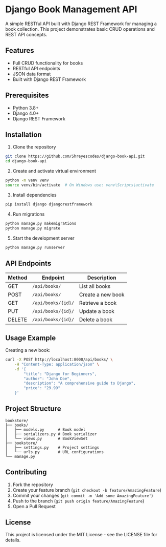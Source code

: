 # Django Book Management API

A simple RESTful API built with Django REST Framework for managing a book collection. This project demonstrates basic CRUD operations and REST API concepts.

## Features

- Full CRUD functionality for books
- RESTful API endpoints
- JSON data format
- Built with Django REST Framework

## Prerequisites

- Python 3.8+
- Django 4.0+
- Django REST Framework

## Installation

1. Clone the repository
```bash
git clone https://github.com/Shreyescodes/django-book-api.git
cd django-book-api
```

2. Create and activate virtual environment
```bash
python -m venv venv
source venv/bin/activate  # On Windows use: venv\Scripts\activate
```

3. Install dependencies
```bash
pip install django djangorestframework
```

4. Run migrations
```bash
python manage.py makemigrations
python manage.py migrate
```

5. Start the development server
```bash
python manage.py runserver
```

## API Endpoints

| Method | Endpoint | Description |
|--------|----------|-------------|
| GET | `/api/books/` | List all books |
| POST | `/api/books/` | Create a new book |
| GET | `/api/books/{id}/` | Retrieve a book |
| PUT | `/api/books/{id}/` | Update a book |
| DELETE | `/api/books/{id}/` | Delete a book |

## Usage Example

Creating a new book:
```bash
curl -X POST http://localhost:8000/api/books/ \
    -H "Content-Type: application/json" \
    -d '{
        "title": "Django for Beginners",
        "author": "John Doe",
        "description": "A comprehensive guide to Django",
        "price": "29.99"
    }'
```

## Project Structure
```
bookstore/
├── books/
│   ├── models.py      # Book model
│   ├── serializers.py # Book serializer
│   └── views.py       # BookViewSet
├── bookstore/
│   ├── settings.py    # Project settings
│   └── urls.py        # URL configurations
└── manage.py
```

## Contributing

1. Fork the repository
2. Create your feature branch (`git checkout -b feature/AmazingFeature`)
3. Commit your changes (`git commit -m 'Add some AmazingFeature'`)
4. Push to the branch (`git push origin feature/AmazingFeature`)
5. Open a Pull Request

## License

This project is licensed under the MIT License - see the LICENSE file for details.
